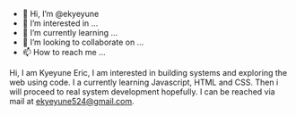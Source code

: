 - 👋 Hi, I’m @ekyeyune
- 👀 I’m interested in ...
- 🌱 I’m currently learning ...
- 💞️ I’m looking to collaborate on ...
- 📫 How to reach me ...

<!---
ekyeyune/ekyeyune is a ✨ special ✨ repository because its `README.md` (this file) appears on your GitHub profile.
You can click the Preview link to take a look at your changes.
--->
Hi, I am Kyeyune Eric,
I am interested in building systems and exploring the web using code. 
I a currently learning Javascript, HTML and CSS. Then i will proceed to real system development hopefully.
I can be reached via mail at ekyeyune524@gmail.com. 
